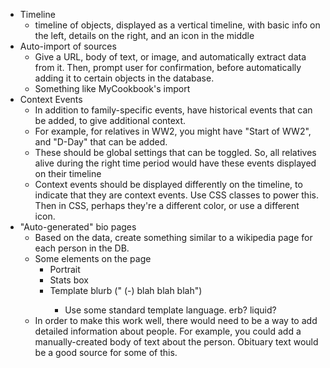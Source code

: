 - Timeline
	- timeline of objects, displayed as a vertical timeline, with basic info on
the left, details on the right, and an icon in the middle
- Auto-import of sources
	- Give a URL, body of text, or image, and automatically extract data
	from it. Then, prompt user for confirmation, before automatically adding
	it to certain objects in the database.
	- Something like MyCookbook's import
- Context Events
	- In addition to family-specific events, have historical events that can be added, to give additional context.
	- For example, for relatives in WW2, you might have "Start of WW2", and "D-Day" that can be added.
	- These should be global settings that can be toggled. So, all relatives alive during the right time period would have these events displayed on their timeline
	- Context events should be displayed differently on the timeline, to indicate that they are context events. Use CSS classes to power this. Then in CSS, perhaps they're a different color, or use a different icon.
- "Auto-generated" bio pages
	- Based on the data, create something similar to a wikipedia page for each person in the DB.
	- Some elements on the page
		- Portrait
		- Stats box
		- Template blurb ("<person> (<birth>-<death>) blah blah blah")
			- Use some standard template language. erb? liquid?
	- In order to make this work well, there would need to be a way to add detailed information about people. For example, you could add a manually-created body of text about the person. Obituary text would be a good source for some of this.
